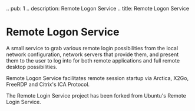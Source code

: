 .. pub: 1
.. description: Remote Logon Service
.. title: Remote Logon Service

# Remote Logon Service

A small service to grab various remote login possibilities from the local
network configuration, network servers that provide them, and present
them to the user to log into for both remote applications and full remote
desktop possibilities.

Remote Logon Service facilitates remote session startup via Arctica,
X2Go, FreeRDP and Citrix's ICA Protocol.

The Remote Login Service project has been forked from Ubuntu's Remote
Login Service.
